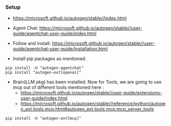 ### Setup
- https://microsoft.github.io/autogen/stable//index.html
- Agent Chat: https://microsoft.github.io/autogen/stable//user-guide/agentchat-user-guide/index.html
- Follow and install: https://microsoft.github.io/autogen/stable//user-guide/agentchat-user-guide/installation.html

- Install pip packages as mentioned.
```shell
pip install -U "autogen-agentchat"
pip install "autogen-ext[openai]"
```

- Brain(LLM pkg) has been installed. Now for Tools, we are going to use mcp out of different tools mentioned here :
  - https://microsoft.github.io/autogen/stable//user-guide/extensions-user-guide/index.html
  - https://microsoft.github.io/autogen/stable//reference/python/autogen_ext.tools.mcp.html#autogen_ext.tools.mcp.mcp_server_tools
```shell
pip install -U "autogen-ext[mcp]"
```